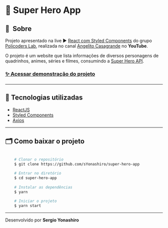 # 🤖 Super Hero App

## 🔖&nbsp; Sobre
Projeto apresentado na live ▶ [React com Styled Components](https://youtu.be/q6n3AbbahIE) do grupo [Policoders Lab](https://github.com/policoders), realizada no canal [Angelito Casagrande](https://www.youtube.com/channel/UCBZW0xj_D2uKijglvFa-JPg) no **YouTube**.

O projeto é um website que lista informações de diversos personagens de quadrinhos, animes, séries e filmes, consumindo a [Super Hero API](https://superheroapi.com/).

<h3>
    <a href="https://syonashiro.github.io/super-hero-app/">✨ Acessar demonstração do projeto</a>
<h3>

---

## 🚀 Tecnologias utilizadas

- [ReactJS](https://pt-br.reactjs.org/)
- [Styled Components](https://styled-components.com/)
- [Axios](https://github.com/axios/axios)

---

## 🗂 Como baixar o projeto

```bash

    # Clonar o repositório
    $ git clone https://github.com/sYonashiro/super-hero-app

    # Entrar no diretório
    $ cd super-hero-app
    
    # Instalar as dependências
    $ yarn
    
    # Iniciar o projeto
    $ yarn start
```

---

Desenvolvido por **Sergio Yonashiro**
